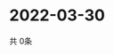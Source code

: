 # 2022-03-30
  共 0条

  <!-- BEGIN -->
  <!-- 最后更新时间Wed Mar 30 2022 15:06:33 GMT+0000 (Coordinated Universal Time) -->
  
  <!-- END -->
  
  